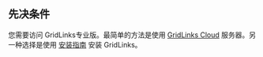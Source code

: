 ## 先决条件

您需要访问  GridLinks专业版。最简单的方法是使用 [GridLinks Cloud](https://thingsboard.cloud/signup) 服务器。另一种选择是使用 [安装指南](/docs/user-guide/install/pe/installation-options/) 安装 GridLinks。
